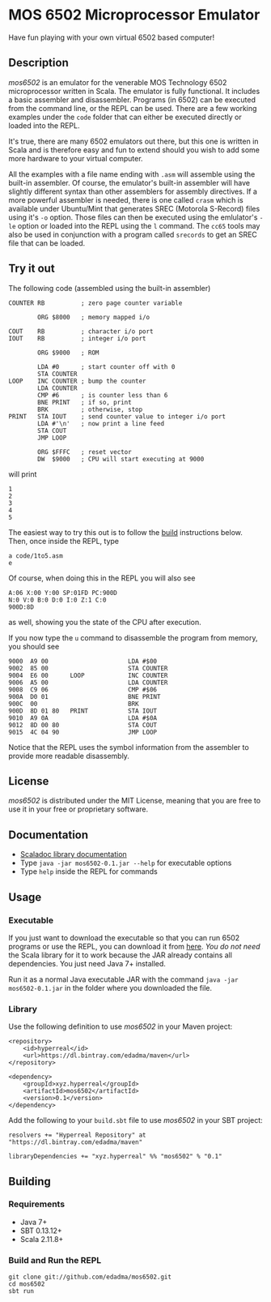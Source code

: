 MOS 6502 Microprocessor Emulator
================================

Have fun playing with your own virtual 6502 based computer!


Description
-----------

*mos6502* is an emulator for the venerable MOS Technology 6502 microprocessor written in Scala. The emulator is fully functional. It includes a basic assembler and disassembler. Programs (in 6502) can be executed from the command line, or the REPL can be used. There are a few working examples under the `code` folder that can either be executed directly or loaded into the REPL.

It's true, there are many 6502 emulators out there, but this one is written in Scala and is therefore easy and fun to extend should you wish to add some more hardware to your virtual computer.

All the examples with a file name ending with `.asm` will assemble using the built-in assembler. Of course, the emulator's built-in assembler will have slightly different syntax than other assemblers for assembly directives. If a more powerful assembler is needed, there is one called `crasm` which is available under Ubuntu/Mint that generates SREC (Motorola S-Record) files using it's `-o` option. Those files can then be executed using the emlulator's `-le` option or loaded into the REPL using the `l` command. The `cc65` tools may also be used in conjunction with a program called `srecords` to get an SREC file that can be loaded.


Try it out
----------

The following code (assembled using the built-in assembler)

    COUNTER RB          ; zero page counter variable

            ORG $8000   ; memory mapped i/o 

    COUT    RB          ; character i/o port
    IOUT    RB          ; integer i/o port

            ORG $9000   ; ROM

            LDA #0      ; start counter off with 0
            STA COUNTER
    LOOP    INC COUNTER ; bump the counter
            LDA COUNTER
            CMP #6      ; is counter less than 6
            BNE PRINT   ; if so, print
            BRK         ; otherwise, stop
    PRINT   STA IOUT    ; send counter value to integer i/o port
            LDA #'\n'   ; now print a line feed
            STA COUT
            JMP LOOP

            ORG $FFFC   ; reset vector
            DW  $9000   ; CPU will start executing at 9000

will print

	1
	2
	3
	4
	5

The easiest way to try this out is to follow the [build](https://github.com/edadma/mos6502#build-and-run-the-repl) instructions below. Then, once inside the REPL, type

	a code/1to5.asm
	e

Of course, when doing this in the REPL you will also see

	A:06 X:00 Y:00 SP:01FD PC:900D
	N:0 V:0 B:0 D:0 I:0 Z:1 C:0
	900D:8D

as well, showing you the state of the CPU after execution.

If you now type the `u` command to disassemble the program from memory, you should see

	9000  A9 00                      LDA #$00
	9002  85 00                      STA COUNTER
	9004  E6 00      LOOP            INC COUNTER
	9006  A5 00                      LDA COUNTER
	9008  C9 06                      CMP #$06
	900A  D0 01                      BNE PRINT
	900C  00                         BRK 
	900D  8D 01 80   PRINT           STA IOUT
	9010  A9 0A                      LDA #$0A
	9012  8D 00 80                   STA COUT
	9015  4C 04 90                   JMP LOOP

Notice that the REPL uses the symbol information from the assembler to provide more readable disassembly.


License
-------

*mos6502* is distributed under the MIT License, meaning that you are free to use it in your free or proprietary software.


Documentation
-------------

- [Scaladoc library documentation](http://edadma.github.io/mos6502)
- Type `java -jar mos6502-0.1.jar --help` for executable options
- Type `help` inside the REPL for commands

Usage
-----

### Executable

If you just want to download the executable so that you can run 6502 programs or use the REPL, you can download it from [here](https://dl.bintray.com/edadma/generic/mos6502-0.1.jar). *You do not need* the Scala library for it to work because the JAR already contains all dependencies. You just need Java 7+ installed.

Run it as a normal Java executable JAR with the command `java -jar mos6502-0.1.jar` in the folder where you downloaded the file.

### Library

Use the following definition to use *mos6502* in your Maven project:

	<repository>
		<id>hyperreal</id>
		<url>https://dl.bintray.com/edadma/maven</url>
	</repository>

	<dependency>
		<groupId>xyz.hyperreal</groupId>
		<artifactId>mos6502</artifactId>
		<version>0.1</version>
	</dependency>

Add the following to your `build.sbt` file to use *mos6502* in your SBT project:

	resolvers += "Hyperreal Repository" at "https://dl.bintray.com/edadma/maven"

	libraryDependencies += "xyz.hyperreal" %% "mos6502" % "0.1"


Building
--------

### Requirements

- Java 7+
- SBT 0.13.12+
- Scala 2.11.8+

### Build and Run the REPL

	git clone git://github.com/edadma/mos6502.git
	cd mos6502
	sbt run